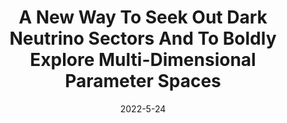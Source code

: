 ---
title: "A New Way To Seek Out Dark Neutrino Sectors And To Boldly Explore Multi-Dimensional Parameter Spaces"
authors:  Carlos A. Argüelles,  Nicolò Foppiani,  Matheus Hostert
collection: publication
permalink: /publication/2022-5-24-ANewWayToSeekOutDarkNeutrinoSectorsAndToBoldlyExploreMulti-DimensionalParameterSpaces
date: 2022-5-24
venue:  
paperurl: 'https://arxiv.org/abs/2205.12273'
citation: "A New Way To Seek Out Dark Neutrino Sectors And To Boldly Explore Multi-Dimensional Parameter Spaces, Carlos A. Argüelles, Nicolò Foppiani, Matheus Hostert, preprint, 2022, "
eprint: "2205.12273"
---